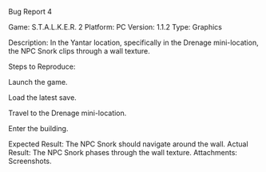 Bug Report 4

Game: S.T.A.L.K.E.R. 2
 Platform: PC
 Version: 1.1.2
 Type: Graphics

Description: In the Yantar location, specifically in the Drenage mini-location, the NPC Snork clips through a wall texture.

Steps to Reproduce:

Launch the game.

Load the latest save.

Travel to the Drenage mini-location.

Enter the building.

Expected Result: The NPC Snork should navigate around the wall.
 Actual Result: The NPC Snork phases through the wall texture.
 Attachments: Screenshots.



